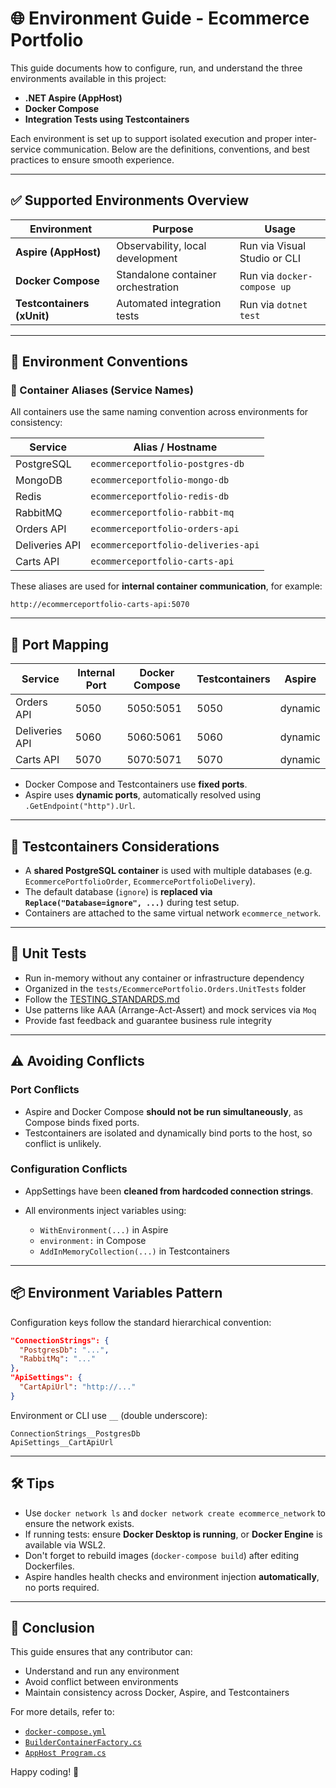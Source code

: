 ﻿# 🌐 Environment Guide - Ecommerce Portfolio

This guide documents how to configure, run, and understand the three environments available in this project:

* **.NET Aspire (AppHost)**
* **Docker Compose**
* **Integration Tests using Testcontainers**

Each environment is set up to support isolated execution and proper inter-service communication. Below are the definitions, conventions, and best practices to ensure smooth experience.

---

## ✅ Supported Environments Overview

| Environment                | Purpose                            | Usage                        |
| -------------------------- | ---------------------------------- | ---------------------------- |
| **Aspire (AppHost)**       | Observability, local development   | Run via Visual Studio or CLI |
| **Docker Compose**         | Standalone container orchestration | Run via `docker-compose up`  |
| **Testcontainers (xUnit)** | Automated integration tests        | Run via `dotnet test`        |

---

## 🧠 Environment Conventions

### 🔗 Container Aliases (Service Names)

All containers use the same naming convention across environments for consistency:

| Service        | Alias / Hostname                    |
| -------------- | ----------------------------------- |
| PostgreSQL     | `ecommerceportfolio-postgres-db`    |
| MongoDB        | `ecommerceportfolio-mongo-db`       |
| Redis          | `ecommerceportfolio-redis-db`       |
| RabbitMQ       | `ecommerceportfolio-rabbit-mq`      |
| Orders API     | `ecommerceportfolio-orders-api`     |
| Deliveries API | `ecommerceportfolio-deliveries-api` |
| Carts API      | `ecommerceportfolio-carts-api`      |

These aliases are used for **internal container communication**, for example:

```
http://ecommerceportfolio-carts-api:5070
```

---

## 🚪 Port Mapping

| Service        | Internal Port | Docker Compose | Testcontainers | Aspire  |
| -------------- | ------------- | -------------- | -------------- | ------- |
| Orders API     | 5050          | 5050:5051      | 5050           | dynamic |
| Deliveries API | 5060          | 5060:5061      | 5060           | dynamic |
| Carts API      | 5070          | 5070:5071      | 5070           | dynamic |

* Docker Compose and Testcontainers use **fixed ports**.
* Aspire uses **dynamic ports**, automatically resolved using `.GetEndpoint("http").Url`.

---

## 🧪 Testcontainers Considerations

* A **shared PostgreSQL container** is used with multiple databases (e.g. `EcommercePortfolioOrder`, `EcommercePortfolioDelivery`).
* The default database (`ignore`) is **replaced via `Replace("Database=ignore", ...)`** during test setup.
* Containers are attached to the same virtual network `ecommerce_network`.

---

## 🧪 Unit Tests

* Run in-memory without any container or infrastructure dependency
* Organized in the `tests/EcommercePortfolio.Orders.UnitTests` folder
* Follow the [TESTING\_STANDARDS.md](TESTING_STANDARDS.md)
* Use patterns like AAA (Arrange-Act-Assert) and mock services via `Moq`
* Provide fast feedback and guarantee business rule integrity

---

## ⚠️ Avoiding Conflicts

### Port Conflicts

* Aspire and Docker Compose **should not be run simultaneously**, as Compose binds fixed ports.
* Testcontainers are isolated and dynamically bind ports to the host, so conflict is unlikely.

### Configuration Conflicts

* AppSettings have been **cleaned from hardcoded connection strings**.
* All environments inject variables using:

  * `WithEnvironment(...)` in Aspire
  * `environment:` in Compose
  * `AddInMemoryCollection(...)` in Testcontainers

---

## 📦 Environment Variables Pattern

Configuration keys follow the standard hierarchical convention:

```json
"ConnectionStrings": {
  "PostgresDb": "...",
  "RabbitMq": "..."
},
"ApiSettings": {
  "CartApiUrl": "http://..."
}
```

Environment or CLI use `__` (double underscore):

```
ConnectionStrings__PostgresDb
ApiSettings__CartApiUrl
```

---

## 🛠️ Tips

* Use `docker network ls` and `docker network create ecommerce_network` to ensure the network exists.
* If running tests: ensure **Docker Desktop is running**, or **Docker Engine** is available via WSL2.
* Don't forget to rebuild images (`docker-compose build`) after editing Dockerfiles.
* Aspire handles health checks and environment injection **automatically**, no ports required.

---

## 🧭 Conclusion

This guide ensures that any contributor can:

* Understand and run any environment
* Avoid conflict between environments
* Maintain consistency across Docker, Aspire, and Testcontainers

For more details, refer to:

* [`docker-compose.yml`](../_docker/docker-compose.yml)
* [`BuilderContainerFactory.cs`](../tests/Factories/BuilderContainerFactory.cs)
* [`AppHost Program.cs`](../_aspire/EcommercePortfolio.AppHost/Program.cs)

Happy coding! 🎯
